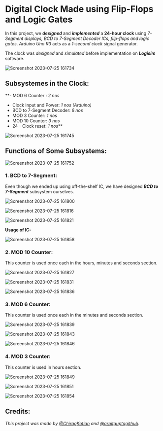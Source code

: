# Digital Clock Made using Flip-Flops and Logic Gates

In this project, we **_designed_** and **_implemented_** a **24-hour clock** using _7-Segment displays, BCD to 7-Segment Decoder ICs, flip-flops and logic gates_. _Arduino Uno R3_ acts as a _1-second clock_ signal generator.

The clock was _designed_ and _simulated_ before implementation on **_Logisim_** software.

![Screenshot 2023-07-25 161734](https://github.com/ChiragKotian/digital-clock-using-flipflops-and-logic-gates-/assets/117931123/31913b2d-cfd8-46a1-adfb-f129f606c1ad)

## Subsystemes in the Clock:

**- MOD 6 Counter : _2 nos_
- Clock Input and Power: _1 nos (Arduino)_
- BCD to 7-Segment Decoder: _6 nos_
- MOD 3 Counter: _1 nos_
- MOD 10 Counter: _3 nos_
- 24 - Clock reset: _1 nos_**

![Screenshot 2023-07-25 161745](https://github.com/ChiragKotian/digital-clock-using-flipflops-and-logic-gates-/assets/117931123/24c4eb50-7f4e-4aca-b902-c4294f90f620)

## Functions of Some Subsystems:

![Screenshot 2023-07-25 161752](https://github.com/ChiragKotian/digital-clock-using-flipflops-and-logic-gates-/assets/117931123/ae86cfc0-cedf-40cf-8191-3a80e9554f1c)

### 1. BCD to 7-Segment:

Even though we ended up using off-the-shelf IC, we have designed **_BCD to 7-Segment_** subsystem ourselves.

![Screenshot 2023-07-25 161800](https://github.com/ChiragKotian/digital-clock-using-flipflops-and-logic-gates-/assets/117931123/24ed34cc-e95e-4f4e-abcc-904b9d4b10f2)

![Screenshot 2023-07-25 161816](https://github.com/ChiragKotian/digital-clock-using-flipflops-and-logic-gates-/assets/117931123/6e121c84-cdce-49f8-8ec5-ce0a647b80ef)

![Screenshot 2023-07-25 161821](https://github.com/ChiragKotian/digital-clock-using-flipflops-and-logic-gates-/assets/117931123/3bc1f0d4-85f3-47eb-8f4b-72c467399641)

**Usage of IC:**

![Screenshot 2023-07-25 161858](https://github.com/ChiragKotian/digital-clock-using-flipflops-and-logic-gates-/assets/117931123/7e20bc44-664d-4b78-9f85-9f29cc2c2067)



### 2. MOD 10 Counter:

This counter is used once each in the hours, minutes and seconds section.

![Screenshot 2023-07-25 161827](https://github.com/ChiragKotian/digital-clock-using-flipflops-and-logic-gates-/assets/117931123/dc0b8aa6-9676-45c8-b272-252845703df9)


![Screenshot 2023-07-25 161831](https://github.com/ChiragKotian/digital-clock-using-flipflops-and-logic-gates-/assets/117931123/6f953acd-1a50-4fef-92e0-2bfa9c569353)

![Screenshot 2023-07-25 161836](https://github.com/ChiragKotian/digital-clock-using-flipflops-and-logic-gates-/assets/117931123/3d79d4c9-9757-46c7-8353-d6a8006baffb)

### 3. MOD 6 Counter:

This counter is used once each in the minutes and seconds section.

![Screenshot 2023-07-25 161839](https://github.com/ChiragKotian/digital-clock-using-flipflops-and-logic-gates-/assets/117931123/3eda5769-466c-477a-a2f1-b20fe3f7e55d)


![Screenshot 2023-07-25 161843](https://github.com/ChiragKotian/digital-clock-using-flipflops-and-logic-gates-/assets/117931123/73fe5044-d820-4051-91ae-eaaec22bc789)

![Screenshot 2023-07-25 161846](https://github.com/ChiragKotian/digital-clock-using-flipflops-and-logic-gates-/assets/117931123/6770488d-76db-48e5-b44e-4af668437700)

### 4. MOD 3 Counter:

This counter is used in hours section.

![Screenshot 2023-07-25 161849](https://github.com/ChiragKotian/digital-clock-using-flipflops-and-logic-gates-/assets/117931123/c5a3620d-29df-4ec9-8158-24f0ad87cb97)


![Screenshot 2023-07-25 161851](https://github.com/ChiragKotian/digital-clock-using-flipflops-and-logic-gates-/assets/117931123/384ddd94-c5bd-4718-8850-84efe346d698)

![Screenshot 2023-07-25 161854](https://github.com/ChiragKotian/digital-clock-using-flipflops-and-logic-gates-/assets/117931123/65242526-41f6-4f45-b086-981749202edf)


## Credits:

_This project was made by [@ChiragKotian](https://www.github.com/ChiragKotian) and [@arpitguptagithub](https://github.com/arpitguptagithub)._




